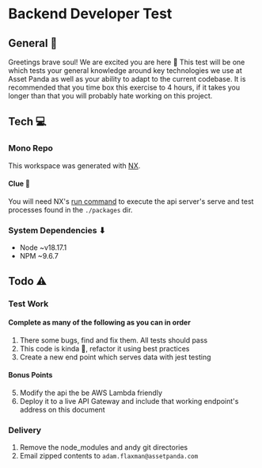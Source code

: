 # Backend Developer Test

## General 💬

Greetings brave soul! We are excited you are here 🙂 This test will be one which tests your general knowledge around key technologies we use at Asset Panda as well as your ability to adapt to the current codebase. It is recommended that you time box this exercise to 4 hours, if it takes you longer than that you will probably hate working on this project.

## Tech 💻

### Mono Repo

This workspace was generated with [NX](https://nx.dev/).

#### Clue 🔎

You will need NX's [run command](https://nx.dev/nx-api/nx/documents/run) to execute the api server's serve and test processes found in the `./packages` dir.

### System Dependencies ⬇

- Node ~v18.17.1
- NPM ~9.6.7

## Todo ⚠️

### Test Work

#### Complete as many of the following as you can in order

1. There some bugs, find and fix them. All tests should pass
2. This code is kinda 💩, refactor it using best practices
3. Create a new end point which serves data with jest testing

#### Bonus Points

5. Modify the api the be AWS Lambda friendly
6. Deploy it to a live API Gateway and include that working endpoint's address on this document

### Delivery

1. Remove the node_modules and andy git directories
2. Email zipped contents to `adam.flaxman@assetpanda.com`
